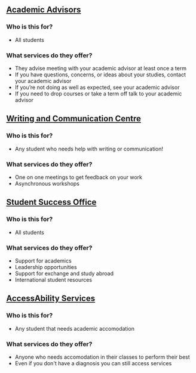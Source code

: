 ## [Academic Advisors](https://uwaterloo.ca/registrar/current-students/advisors)
### **Who is this for?**
- All students 
### **What services do they offer?**
- They advise meeting with your academic advisor at least once a term
- If you have questions, concerns, or ideas about your studies, contact your academic advisor
- If you’re not doing as well as expected, see your academic advisor
- If you need to drop courses or take a term off talk to your academic advisor 


## [Writing and Communication Centre](https://uwaterloo.ca/writing-and-communication-centre/)
### **Who is this for?**
- Any student who needs help with writing or communication! 
### **What services do they offer?**
- One on one meetings to get feedback on your work 
- Asynchronous workshops 

## [Student Success Office](https://uwaterloo.ca/student-success/)
### **Who is this for?**
- All students 
### **What services do they offer?**
- Support for academics
- Leadership opportunities 
- Support for exchange and study abroad
- International student resources 

## [AccessAbility Services](https://uwaterloo.ca/accessability-services/)
### **Who is this for?**
- Any student that needs academic accomodation 
### **What services do they offer?**
- Anyone who needs accomodation in their classes to perform their best 
- Even if you don't have a diagnosis you can still access services 
